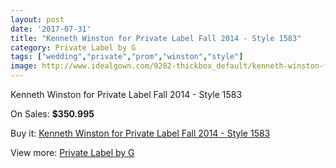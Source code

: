 ```yaml
---
layout: post
date: '2017-07-31'
title: "Kenneth Winston for Private Label Fall 2014 - Style 1583"
category: Private Label by G
tags: ["wedding","private","prom","winston","style"]
image: http://www.idealgown.com/9282-thickbox_default/kenneth-winston-for-private-label-fall-2014-style-1583.jpg
---
```

Kenneth Winston for Private Label Fall 2014 - Style 1583

On Sales: **$350.995**
<a href="https://www.idealgown.com/en/private-label-by-g/3873-kenneth-winston-for-private-label-fall-2014-style-1583.html"><amp-img layout="responsive" width="600" height="600" src="//www.idealgown.com/9282-thickbox_default/kenneth-winston-for-private-label-fall-2014-style-1583.jpg" alt="Kenneth Winston for Private Label Fall 2014 - Style 1583 0" /></a>
<a href="https://www.idealgown.com/en/private-label-by-g/3873-kenneth-winston-for-private-label-fall-2014-style-1583.html"><amp-img layout="responsive" width="600" height="600" src="//www.idealgown.com/9284-thickbox_default/kenneth-winston-for-private-label-fall-2014-style-1583.jpg" alt="Kenneth Winston for Private Label Fall 2014 - Style 1583 1" /></a>
<a href="https://www.idealgown.com/en/private-label-by-g/3873-kenneth-winston-for-private-label-fall-2014-style-1583.html"><amp-img layout="responsive" width="600" height="600" src="//www.idealgown.com/9283-thickbox_default/kenneth-winston-for-private-label-fall-2014-style-1583.jpg" alt="Kenneth Winston for Private Label Fall 2014 - Style 1583 2" /></a>

Buy it: [Kenneth Winston for Private Label Fall 2014 - Style 1583](https://www.idealgown.com/en/private-label-by-g/3873-kenneth-winston-for-private-label-fall-2014-style-1583.html "Kenneth Winston for Private Label Fall 2014 - Style 1583")

View more: [Private Label by G](https://www.idealgown.com/en/46-private-label-by-g "Private Label by G")